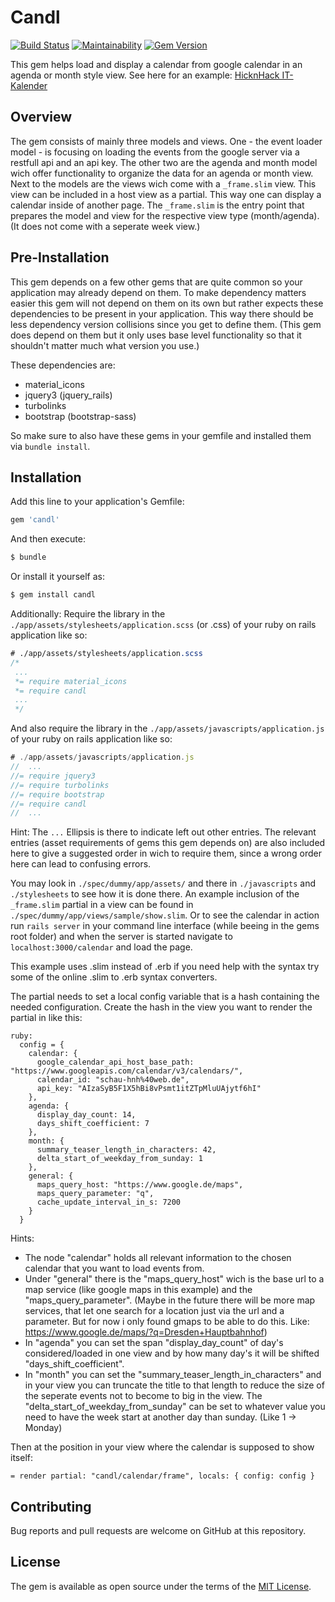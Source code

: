 # Candl

[![Build Status](https://travis-ci.org/hicknhack-software/candl.svg?branch=master)](https://travis-ci.org/hicknhack-software/candl)
[![Maintainability](https://api.codeclimate.com/v1/badges/b20964b8dd8704d83446/maintainability)](https://codeclimate.com/github/hicknhack-software/candl/maintainability)
[![Gem Version](https://badge.fury.io/rb/candl.svg)](https://badge.fury.io/rb/candl)

This gem helps load and display a calendar from google calendar in an agenda or month style view.
See here for an example: [HicknHack IT-Kalender](https://www.hicknhack-software.com/it-events)

## Overview

The gem consists of mainly three models and views. One - the event loader model - is focusing on loading the events from the google server via a restfull api and an api key. The other two are the agenda and month model wich offer functionality to organize the data for an agenda or month view. Next to the models are the views wich come with a ```_frame.slim``` view. This view can be included in a host view as a partial. This way one can display a calendar inside of another page. The ```_frame.slim``` is the entry point that prepares the model and view for the respective view type (month/agenda). (It does not come with a seperate week view.)

## Pre-Installation

This gem depends on a few other gems that are quite common so your application may already depend on them. To make dependency matters easier this gem will not depend on them on its own but rather expects these dependencies to be present in your application. This way there should be less dependency version collisions since you get to define them. (This gem does depend on them but it only uses base level functionality so that it shouldn't matter much what version you use.)

These dependencies are:
- material_icons
- jquery3 (jquery_rails)
- turbolinks
- bootstrap (bootstrap-sass)

So make sure to also have these gems in your gemfile and installed them via ```bundle install```.

## Installation

Add this line to your application's Gemfile:

```ruby
gem 'candl'
```

And then execute:
```bash
$ bundle
```

Or install it yourself as:
```bash
$ gem install candl
```

Additionally:
Require the library in the ```./app/assets/stylesheets/application.scss``` (or .css) of your ruby on rails application like so:
```scss
# ./app/assets/stylesheets/application.scss
/*
 ...
 *= require material_icons
 *= require candl
 ...
 */
```

And also require the library in the ```./app/assets/javascripts/application.js``` of your ruby on rails application like so:
```javascript
# ./app/assets/javascripts/application.js
//  ...
//= require jquery3
//= require turbolinks
//= require bootstrap
//= require candl
//  ...
```
Hint: The ```...``` Ellipsis is there to indicate left out other entries. The relevant entries (asset requirements of gems this gem depends on) are also included here to give a suggested order in wich to require them, since a wrong order here can lead to confusing errors.

You may look in ```./spec/dummy/app/assets/``` and there in ```./javascripts``` and ```./stylesheets``` to see how it is done there. An example inclusion of the ```_frame.slim``` partial in a view can be found in ```./spec/dummy/app/views/sample/show.slim```. Or to see the calendar in action run ```rails server``` in your command line interface (while beeing in the gems root folder) and when the server is started navigate to ```localhost:3000/calendar``` and load the page.

This example uses .slim instead of .erb if you need help with the syntax try some of the online .slim to .erb syntax converters.

The partial needs to set a local config variable that is a hash containing the needed configuration. Create the hash in the view you want to render the partial in like this:

```slim
ruby:
  config = {
    calendar: {
      google_calendar_api_host_base_path: "https://www.googleapis.com/calendar/v3/calendars/",
      calendar_id: "schau-hnh%40web.de",
      api_key: "AIzaSyB5F1X5hBi8vPsmt1itZTpMluUAjytf6hI"
    },
    agenda: {
      display_day_count: 14,
      days_shift_coefficient: 7
    },
    month: {
      summary_teaser_length_in_characters: 42,
      delta_start_of_weekday_from_sunday: 1
    },
    general: {
      maps_query_host: "https://www.google.de/maps",
      maps_query_parameter: "q",
      cache_update_interval_in_s: 7200
    }
  }
```

Hints:

- The node "calendar" holds all relevant information to the chosen calendar that you want to load events from.
- Under "general" there is the "maps_query_host" wich is the base url to a map service (like google maps in this example) and the "maps_query_parameter". (Maybe in the future there will be more map services, that let one search for a location just via the url and a parameter. But for now i only found gmaps to be able to do this. Like: https://www.google.de/maps/?q=Dresden+Hauptbahnhof)
- In "agenda" you can set the span "display_day_count" of day's considered/loaded in one view and by how many day's it will be shifted "days_shift_coefficient".
- In "month" you can set the "summary_teaser_length_in_characters" and in your view you can truncate the title to that length to reduce the size of the seperate events not to become to big in the view. The "delta_start_of_weekday_from_sunday" can be set to whatever value you need to have the week start at another day than sunday. (Like 1 -> Monday)

Then at the position in your view where the calendar is supposed to show itself:
```slim
= render partial: "candl/calendar/frame", locals: { config: config }
```

## Contributing

Bug reports and pull requests are welcome on GitHub at this repository.

## License

The gem is available as open source under the terms of the [MIT License](https://opensource.org/licenses/MIT).
